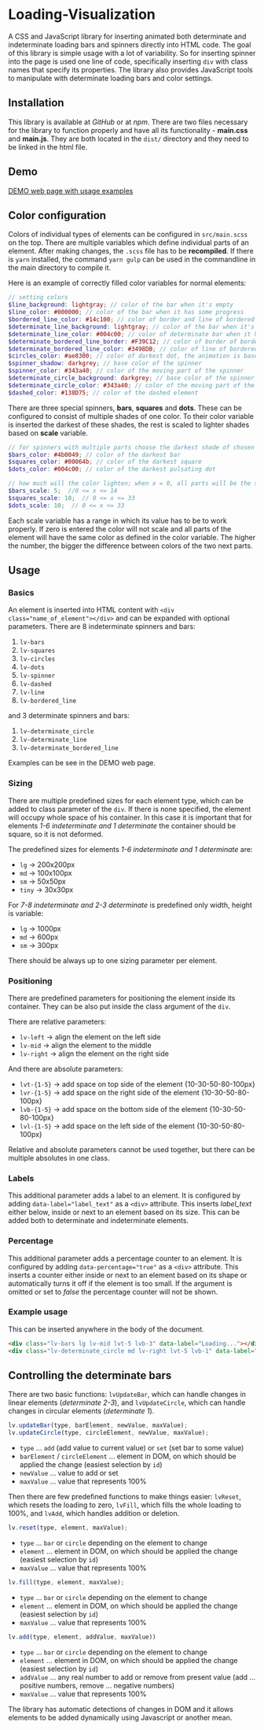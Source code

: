 # Loading-Visualization

A CSS and JavaScript library for inserting animated both determinate and indeterminate loading bars and spinners
directly into HTML code. The goal of this library is simple usage with a lot of variability. So for inserting spinner
into the page is used one line of code, specifically inserting `div` with class names that specify its properties. 
The library also provides JavaScript tools to manipulate with determinate loading bars and color settings.

## Installation

This library is available at *GitHub* or at *npm*.
There are two files necessary for the library to function properly and have all its functionality - **main.css** and
**main.js**. They are both located in the `dist/` directory and they need to be linked in the html file.


## Demo

[DEMO web page with usage examples](https://ridics.github.io/Loading-Visualization)

## Color configuration

Colors of individual types of elements can be configured in `src/main.scss` on the top. There are multiple variables
which define individual parts of an element. After making changes, the `.scss` file has to be **recompiled**. If there is
`yarn` installed, the command `yarn gulp` can be used in the commandline in the main directory to compile it.

Here is an example of correctly filled color variables for normal elements:
```scss
// setting colors
$line_background: lightgray; // color of the bar when it's empty
$line_color: #000000; // color of the bar when it has some progress
$bordered_line_color: #14c100; // color of border and line of bordered indeterminate bar
$determinate_line_background: lightgray; // color of the bar when it's empty
$determinate_line_color: #004c00; // color of determinate bar when it has some progress
$determinate_bordered_line_border: #F39C12; // color of border of bordered determinate bar
$determinate_bordered_line_color: #3498DB; // color of line of bordered determinate bar
$circles_color: #ae8300; // color of darkest dot, the animation is based on fading the color
$spinner_shadow: darkgrey; // base color of the spinner
$spinner_color: #343a40; // color of the moving part of the spinner
$determinate_circle_background: darkgrey; // base color of the spinner
$determinate_circle_color: #343a40; // color of the moving part of the spinner
$dashed_color: #138D75; // color of the dashed element
```

There are three special spinners, **bars**, **squares** and **dots**. These can be configured to consist of multiple 
shades of one color. To their color variable is inserted the darkest of these shades, the rest is scaled to lighter
shades based on **scale** variable.

```scss
// for spinners with multiple parts choose the darkest shade of chosen color you want to use, others will be lighter
$bars_color: #4b0049; // color of the darkest bar
$squares_color: #00064b; // color of the darkest square
$dots_color: #004c00; // color of the darkest pulsating dot

// how much will the color lighten; when x = 0, all parts will be the same color
$bars_scale: 5;  //0 <= x <= 14
$squares_scale: 10;  // 0 <= x <= 33
$dots_scale: 10;  // 0 <= x <= 33
```

Each scale variable has a range in which its value has to be to work properly. If zero is entered the color will not
scale and all parts of the element will have the same color as defined in the color variable. The higher the number, 
the bigger the difference between colors of the two next parts.

## Usage

### Basics

An element is inserted into HTML content with `<div class="name_of_element"></div>` and can be expanded with optional
parameters. There are 8 indeterminate spinners and bars:

1. `lv-bars`
2. `lv-squares`
3. `lv-circles`
4. `lv-dots`
5. `lv-spinner`
6. `lv-dashed`
7. `lv-line`
8. `lv-bordered_line`

and 3 determinate spinners and bars:

1. `lv-determinate_circle`
2. `lv-determinate_line`
3. `lv-determinate_bordered_line`

Examples can be see in the DEMO web page.

### Sizing

There are multiple predefined sizes for each element type, which can be added to class parameter of the `div`. If there is none specified, the element will occupy whole 
space of his container. In this case it is important that for elements *1-6 indeterminate and 1 determinate* the
container should be square, so it is not deformed.

The predefined sizes for elements *1-6 indeterminate and 1 determinate* are:

* `lg` -> 200x200px
* `md` -> 100x100px
* `sm` -> 50x50px
* `tiny` -> 30x30px

For *7-8 indeterminate and 2-3 determinate* is predefined only width, height is variable: 

* `lg` -> 1000px
* `md` -> 600px
* `sm` -> 300px

There should be always up to one sizing parameter per element.

### Positioning

There are predefined parameters for positioning the element inside its container. They can be also put inside the class
argument of the `div`.

There are relative parameters:

* `lv-left` -> align the element on the left side
* `lv-mid` -> align the element to the middle
* `lv-right` -> align the element on the right side

And there are absolute parameters:

* `lvt-{1-5}` -> add space on top side of the element {10-30-50-80-100px}
* `lvr-{1-5}` -> add space on the right side of the element {10-30-50-80-100px}
* `lvb-{1-5}` -> add space on the bottom side of the element {10-30-50-80-100px}
* `lvl-{1-5}` -> add space on the left side of the element {10-30-50-80-100px}

Relative and absolute parameters cannot be used together, but there can be multiple absolutes in one class.

### Labels

This additional parameter adds a label to an element. It is configured by adding `data-label="label_text"` as a `<div>`
attribute. This inserts *label_text* either below, inside or next to an element based on its size. This can be added both to 
determinate and indeterminate elements.

### Percentage

This additional parameter adds a percentage counter to an element. It is configured by adding `data-percentage="true"`
as a `<div>` attribute. This inserts a counter either inside or next to an element based on its shape or automatically
turns it off if the element is too small. If the argument is omitted or set to *false* the percentage counter will not 
be shown.

### Example usage

This can be inserted anywhere in the body of the document.

```html
<div class="lv-bars lg lv-mid lvt-5 lvb-3" data-label="Loading..."></div>
<div class="lv-determinate_circle md lv-right lvt-5 lvb-1" data-label="Loading..." data-percentage="true"></div>
```

## Controlling the determinate bars

There are two basic functions: `lvUpdateBar`, which can handle changes in linear elements (*determinate 2-3*), and `lvUpdateCircle`,
which can handle changes in circular elements (*determinate 1*).

```javascript
lv.updateBar(type, barElement, newValue, maxValue);
lv.updateCircle(type, circleElement, newValue, maxValue);
```
* `type` ... `add` (add value to current value) or `set` (set bar to some value)
* `barElement` / `circleElement` ... element in DOM, on which should be applied the change (easiest selection by `id`)
* `newValue` ... value to add or set
* `maxValue` ... value that represents 100%

Then there are few predefined functions to make things easier: `lvReset`, which resets the loading to zero, `lvFill`, 
which fills the whole loading to 100%, and `lvAdd`, which handles addition or deletion.

```javascript
lv.reset(type, element, maxValue);
```
* `type` ... `bar` or `circle` depending on the element to change
* `element` ... element in DOM, on which should be applied the change (easiest selection by `id`)
* `maxValue` ... value that represents 100%

```javascript
lv.fill(type, element, maxValue);
```
* `type` ... `bar` or `circle` depending on the element to change
* `element` ... element in DOM, on which should be applied the change (easiest selection by `id`)
* `maxValue` ... value that represents 100%

```javascript
lv.add(type, element, addValue, maxValue))
```
* `type` ... `bar` or `circle` depending on the element to change
* `element` ... element in DOM, on which should be applied the change (easiest selection by `id`)
* `addValue` ... any real number to add or remove from present value (add ... positive numbers, remove ... negative numbers)
* `maxValue` ... value that represents 100%

The library has automatic detections of changes in DOM and it allows elements to be added dynamically using Javascript
or another mean.
